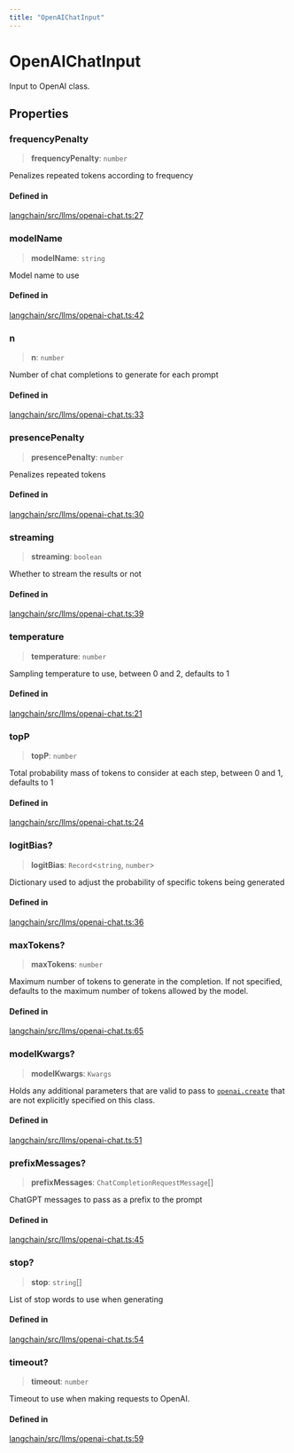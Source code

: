 ```yaml
---
title: "OpenAIChatInput"
---
```


# OpenAIChatInput

Input to OpenAI class.

## Properties

### frequencyPenalty

> **frequencyPenalty**: `number`

Penalizes repeated tokens according to frequency

#### Defined in

[langchain/src/llms/openai-chat.ts:27](https://github.com/hwchase17/langchainjs/blob/ddf2996/langchain/src/llms/openai-chat.ts#L27)

### modelName

> **modelName**: `string`

Model name to use

#### Defined in

[langchain/src/llms/openai-chat.ts:42](https://github.com/hwchase17/langchainjs/blob/ddf2996/langchain/src/llms/openai-chat.ts#L42)

### n

> **n**: `number`

Number of chat completions to generate for each prompt

#### Defined in

[langchain/src/llms/openai-chat.ts:33](https://github.com/hwchase17/langchainjs/blob/ddf2996/langchain/src/llms/openai-chat.ts#L33)

### presencePenalty

> **presencePenalty**: `number`

Penalizes repeated tokens

#### Defined in

[langchain/src/llms/openai-chat.ts:30](https://github.com/hwchase17/langchainjs/blob/ddf2996/langchain/src/llms/openai-chat.ts#L30)

### streaming

> **streaming**: `boolean`

Whether to stream the results or not

#### Defined in

[langchain/src/llms/openai-chat.ts:39](https://github.com/hwchase17/langchainjs/blob/ddf2996/langchain/src/llms/openai-chat.ts#L39)

### temperature

> **temperature**: `number`

Sampling temperature to use, between 0 and 2, defaults to 1

#### Defined in

[langchain/src/llms/openai-chat.ts:21](https://github.com/hwchase17/langchainjs/blob/ddf2996/langchain/src/llms/openai-chat.ts#L21)

### topP

> **topP**: `number`

Total probability mass of tokens to consider at each step, between 0 and 1, defaults to 1

#### Defined in

[langchain/src/llms/openai-chat.ts:24](https://github.com/hwchase17/langchainjs/blob/ddf2996/langchain/src/llms/openai-chat.ts#L24)

### logitBias?

> **logitBias**: `Record`<`string`, `number`\>

Dictionary used to adjust the probability of specific tokens being generated

#### Defined in

[langchain/src/llms/openai-chat.ts:36](https://github.com/hwchase17/langchainjs/blob/ddf2996/langchain/src/llms/openai-chat.ts#L36)

### maxTokens?

> **maxTokens**: `number`

Maximum number of tokens to generate in the completion. If not specified,
defaults to the maximum number of tokens allowed by the model.

#### Defined in

[langchain/src/llms/openai-chat.ts:65](https://github.com/hwchase17/langchainjs/blob/ddf2996/langchain/src/llms/openai-chat.ts#L65)

### modelKwargs?

> **modelKwargs**: `Kwargs`

Holds any additional parameters that are valid to pass to [`openai.create`](https://platform.openai.com/docs/api-reference/completions/create) that are not explicitly specified on this class.

#### Defined in

[langchain/src/llms/openai-chat.ts:51](https://github.com/hwchase17/langchainjs/blob/ddf2996/langchain/src/llms/openai-chat.ts#L51)

### prefixMessages?

> **prefixMessages**: `ChatCompletionRequestMessage`[]

ChatGPT messages to pass as a prefix to the prompt

#### Defined in

[langchain/src/llms/openai-chat.ts:45](https://github.com/hwchase17/langchainjs/blob/ddf2996/langchain/src/llms/openai-chat.ts#L45)

### stop?

> **stop**: `string`[]

List of stop words to use when generating

#### Defined in

[langchain/src/llms/openai-chat.ts:54](https://github.com/hwchase17/langchainjs/blob/ddf2996/langchain/src/llms/openai-chat.ts#L54)

### timeout?

> **timeout**: `number`

Timeout to use when making requests to OpenAI.

#### Defined in

[langchain/src/llms/openai-chat.ts:59](https://github.com/hwchase17/langchainjs/blob/ddf2996/langchain/src/llms/openai-chat.ts#L59)
